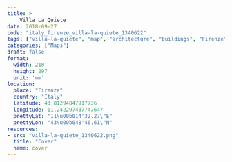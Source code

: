 ```yaml
---
title: > 
    Villa La Quiete
date: 2018-09-27
code: "italy_firenze_villa-la-quiete_1340622"
tags: ["villa-la-quiete", "map", "architecture", "buildings", "Firenze", "Italy"]
categories: ["Maps"]
draft: false
format:
  width: 210
  height: 297
  unit: 'mm'
location:
  place: "Firenze"
  country: "Italy"
  latitude: 43.81294847917736
  longitude: 11.242297437747647
  prettyLat: "11\u00b014'32.27\"E"
  prettyLon: "43\u00b048'46.61\"N"
resources:
- src: "villa-la-quiete_1340622.png"
  title: "Cover"
  name: cover
---
```

